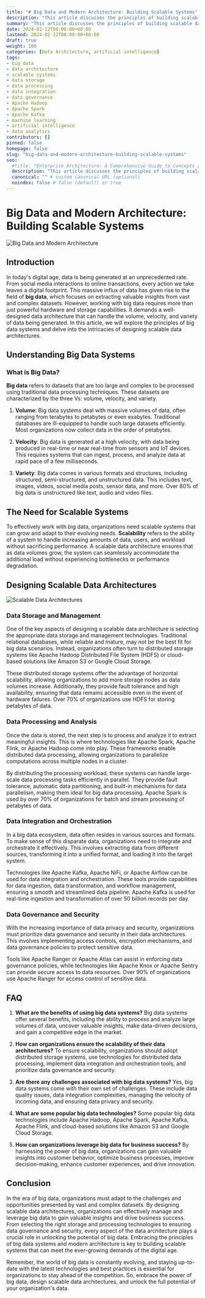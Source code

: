 ```yaml
---
title: "# Big Data and Modern Architecture: Building Scalable Systems"
description: "This article discusses the principles of building scalable data architectures to effectively harness big data. It explores big data systems, data storage, processing technologies, integration, and governance best practices. Organizations can unlock business value by embracing modern architecture design."
summary: "This article discusses the principles of building scalable data architectures to effectively harness big data. It explores big data systems, data storage, processing technologies, integration, and governance best practices. Organizations can unlock business value by embracing modern architecture design."
date: 2024-02-12T08:00:00+08:00
lastmod: 2024-02-12T08:00:00+08:00
draft: true
weight: 100
categories: [Data Architecture, artificial intelligence]
tags: 
- big data
- data architecture
- scalable systems
- data storage
- data processing  
- data integration
- data governance
- Apache Hadoop
- Apache Spark
- Apache Kafka
- machine learning
- artificial intelligence
- data analytics
contributors: []
pinned: false
homepage: false
slug: "big-data-and-modern-architecture-building-scalable-systems"
seo:
  #title: "Enterprise Architecture: A Comprehensive Guide to Concepts and Industry Practices" # custom title (optional)
  description: "This article discusses the principles of building scalable data architectures to effectively harness big data. It explores big data systems, data storage, processing technologies, integration, and governance best practices. Organizations can unlock business value by embracing modern architecture design." # custom description (recommended)
  canonical: "" # custom canonical URL (optional)
  noindex: false # false (default) or true
---
```


# Big Data and Modern Architecture: Building Scalable Systems

![Big Data and Modern Architecture](https://cdn.sa.net/2024/02/11/4aU2yKkGjtgW9T7.png)

## Introduction
In today's digital age, data is being generated at an unprecedented rate. From social media interactions to online transactions, every action we take leaves a digital footprint. This massive influx of data has given rise to the field of **big data**, which focuses on extracting valuable insights from vast and complex datasets. However, working with big data requires more than just powerful hardware and storage capabilities. It demands a well-designed data architecture that can handle the volume, velocity, and variety of data being generated. In this article, we will explore the principles of big data systems and delve into the intricacies of designing scalable data architectures.

## Understanding Big Data Systems
### What is Big Data?
**Big data** refers to datasets that are too large and complex to be processed using traditional data processing techniques. These datasets are characterized by the three Vs: volume, velocity, and variety.

1. **Volume**: Big data systems deal with massive volumes of data, often ranging from terabytes to petabytes or even exabytes. Traditional databases are ill-equipped to handle such large datasets efficiently. Most organizations now collect data in the order of petabytes.

2. **Velocity**: Big data is generated at a high velocity, with data being produced in real-time or near real-time from sensors and IoT devices. This requires systems that can ingest, process, and analyze data at rapid pace of a few milliseconds. 

3. **Variety**: Big data comes in various formats and structures, including structured, semi-structured, and unstructured data. This includes text, images, videos, social media posts, sensor data, and more. Over 80% of big data is unstructured like text, audio and video files.

## The Need for Scalable Systems
To effectively work with big data, organizations need scalable systems that can grow and adapt to their evolving needs. **Scalability** refers to the ability of a system to handle increasing amounts of data, users, and workload without sacrificing performance. A scalable data architecture ensures that as data volumes grow, the system can seamlessly accommodate the additional load without experiencing bottlenecks or performance degradation. 

## Designing Scalable Data Architectures

![Scalable Data Architectures](https://cdn.sa.net/2024/02/11/XYDPNWBGIgQJ9xa.png)

### Data Storage and Management
One of the key aspects of designing a scalable data architecture is selecting the appropriate data storage and management technologies. Traditional relational databases, while reliable and mature, may not be the best fit for big data scenarios. Instead, organizations often turn to distributed storage systems like Apache Hadoop Distributed File System (HDFS) or cloud-based solutions like Amazon S3 or Google Cloud Storage.

These distributed storage systems offer the advantage of horizontal scalability, allowing organizations to add more storage nodes as data volumes increase. Additionally, they provide fault tolerance and high availability, ensuring that data remains accessible even in the event of hardware failures. Over 70% of organizations use HDFS for storing petabytes of data.

### Data Processing and Analysis
Once the data is stored, the next step is to process and analyze it to extract meaningful insights. This is where technologies like Apache Spark, Apache Flink, or Apache Hadoop come into play. These frameworks enable distributed data processing, allowing organizations to parallelize computations across multiple nodes in a cluster. 

By distributing the processing workload, these systems can handle large-scale data processing tasks efficiently in parallel. They provide fault tolerance, automatic data partitioning, and built-in mechanisms for data parallelism, making them ideal for big data processing. Apache Spark is used by over 70% of organizations for batch and stream processing of petabytes of data.

### Data Integration and Orchestration
In a big data ecosystem, data often resides in various sources and formats. To make sense of this disparate data, organizations need to integrate and orchestrate it effectively. This involves extracting data from different sources, transforming it into a unified format, and loading it into the target system.

Technologies like Apache Kafka, Apache NiFi, or Apache Airflow can be used for data integration and orchestration. These tools provide capabilities for data ingestion, data transformation, and workflow management, ensuring a smooth and streamlined data pipeline. Apache Kafka is used for real-time ingestion and transformation of over 50 billion records per day.

### Data Governance and Security  
With the increasing importance of data privacy and security, organizations must prioritize data governance and security in their data architectures. This involves implementing access controls, encryption mechanisms, and data governance policies to protect sensitive data.

Tools like Apache Ranger or Apache Atlas can assist in enforcing data governance policies, while technologies like Apache Knox or Apache Sentry can provide secure access to data resources. Over 90% of organizations use Apache Ranger for access control of sensitive data.

## FAQ
1. **What are the benefits of using big data systems?**
    Big data systems offer several benefits, including the ability to process and analyze large volumes of data, uncover valuable insights, make data-driven decisions, and gain a competitive edge in the market.

2. **How can organizations ensure the scalability of their data architectures?**
   To ensure scalability, organizations should adopt distributed storage systems, use technologies for distributed data processing, implement data integration and orchestration tools, and prioritize data governance and security.

3. **Are there any challenges associated with big data systems?**
   Yes, big data systems come with their own set of challenges. These include data quality issues, data integration complexities, managing the velocity of incoming data, and ensuring data privacy and security.
   
4. **What are some popular big data technologies?**
   Some popular big data technologies include Apache Hadoop, Apache Spark, Apache Kafka, Apache Flink, and cloud-based solutions like Amazon S3 and Google Cloud Storage.
   
5. **How can organizations leverage big data for business success?**
   By harnessing the power of big data, organizations can gain valuable insights into customer behavior, optimize business processes, improve decision-making, enhance customer experiences, and drive innovation.

## Conclusion
In the era of big data, organizations must adapt to the challenges and opportunities presented by vast and complex datasets. By designing scalable data architectures, organizations can effectively manage and leverage big data to gain valuable insights and drive business success. From selecting the right storage and processing technologies to ensuring data governance and security, every aspect of the data architecture plays a crucial role in unlocking the potential of big data. Embracing the principles of big data systems and modern architecture is key to building scalable systems that can meet the ever-growing demands of the digital age.

Remember, the world of big data is constantly evolving, and staying up-to-date with the latest technologies and best practices is essential for organizations to stay ahead of the competition. So, embrace the power of big data, design scalable data architectures, and unlock the full potential of your organization's data.